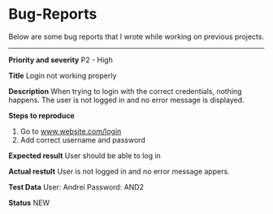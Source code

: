 # Bug-Reports

Below are some bug reports that I wrote while working on previous projects.

-----------

**Priority and severity**
P2 - High

**Title**
Login not working properly

**Description**
When trying to login with the correct credentials, nothing happens.
The user is not logged in and no error message is displayed.

**Steps to reproduce**
1. Go to www.website.com/login
2. Add correct username and password

**Expected result**
User should be able to log in

**Actual restult**
User is not logged in and no error message appers.

**Test Data**
User: Andrei Password: AND2

**Status**
NEW
